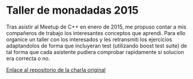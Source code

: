 # Taller de monadadas 2015
Tras asistir al Meetup de C++ en enero de 2015, me propuso contar a mis compañeros de trabajo los interesantes conceptos que aprendi. Para ello organice un taller con los interesados y les retransmiti los ejercicios adaptandolos de forma que incluyeran test (utilizando boost test suite) de tal forma que cada asistente pudiera comprobar rapidamente si solucion era correcta o no.

[Enlace al repositorio de la charla original](https://github.com/joaquintides/cpp14monadworkshop)
